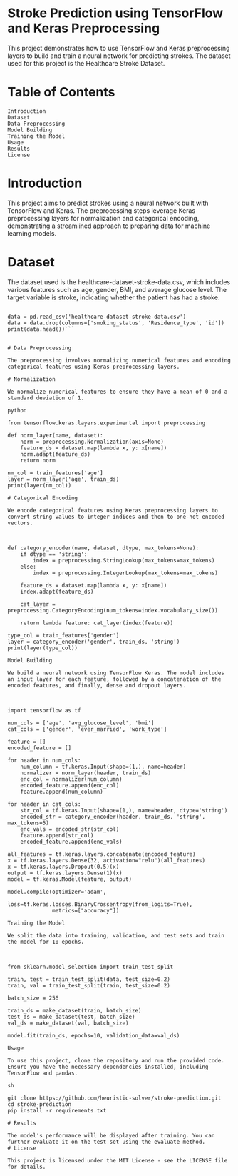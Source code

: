 # Stroke Prediction using TensorFlow and Keras Preprocessing

This project demonstrates how to use TensorFlow and Keras preprocessing layers to build and train a neural network for predicting strokes. The dataset used for this project is the Healthcare Stroke Dataset.

# Table of Contents

    Introduction
    Dataset
    Data Preprocessing
    Model Building
    Training the Model
    Usage
    Results
    License

# Introduction

This project aims to predict strokes using a neural network built with TensorFlow and Keras. The preprocessing steps leverage Keras preprocessing layers for normalization and categorical encoding, demonstrating a streamlined approach to preparing data for machine learning models.

# Dataset
The dataset used is the healthcare-dataset-stroke-data.csv, which includes various features such as age, gender, BMI, and average glucose level. The target variable is stroke, indicating whether the patient has had a stroke.

```import pandas as pd

data = pd.read_csv('healthcare-dataset-stroke-data.csv')
data = data.drop(columns=['smoking_status', 'Residence_type', 'id'])
print(data.head())```


# Data Preprocessing

The preprocessing involves normalizing numerical features and encoding categorical features using Keras preprocessing layers.

# Normalization

We normalize numerical features to ensure they have a mean of 0 and a standard deviation of 1.

python

from tensorflow.keras.layers.experimental import preprocessing

def norm_layer(name, dataset):
    norm = preprocessing.Normalization(axis=None)
    feature_ds = dataset.map(lambda x, y: x[name])
    norm.adapt(feature_ds)
    return norm

nm_col = train_features['age']
layer = norm_layer('age', train_ds)
print(layer(nm_col))

# Categorical Encoding

We encode categorical features using Keras preprocessing layers to convert string values to integer indices and then to one-hot encoded vectors.



def category_encoder(name, dataset, dtype, max_tokens=None):
    if dtype == 'string':
        index = preprocessing.StringLookup(max_tokens=max_tokens)
    else:
        index = preprocessing.IntegerLookup(max_tokens=max_tokens)
    
    feature_ds = dataset.map(lambda x, y: x[name])
    index.adapt(feature_ds)
    
    cat_layer = preprocessing.CategoryEncoding(num_tokens=index.vocabulary_size())
    
    return lambda feature: cat_layer(index(feature))

type_col = train_features['gender']
layer = category_encoder('gender', train_ds, 'string')
print(layer(type_col))

Model Building

We build a neural network using TensorFlow Keras. The model includes an input layer for each feature, followed by a concatenation of the encoded features, and finally, dense and dropout layers.



import tensorflow as tf

num_cols = ['age', 'avg_glucose_level', 'bmi']
cat_cols = ['gender', 'ever_married', 'work_type']

feature = []
encoded_feature = []

for header in num_cols:
    num_column = tf.keras.Input(shape=(1,), name=header)
    normalizer = norm_layer(header, train_ds)
    enc_col = normalizer(num_column)
    encoded_feature.append(enc_col)
    feature.append(num_column)

for header in cat_cols:
    str_col = tf.keras.Input(shape=(1,), name=header, dtype='string')
    encoded_str = category_encoder(header, train_ds, 'string', max_tokens=5)
    enc_vals = encoded_str(str_col)
    feature.append(str_col)
    encoded_feature.append(enc_vals)

all_features = tf.keras.layers.concatenate(encoded_feature)
x = tf.keras.layers.Dense(32, activation="relu")(all_features)
x = tf.keras.layers.Dropout(0.5)(x)
output = tf.keras.layers.Dense(1)(x)
model = tf.keras.Model(feature, output)

model.compile(optimizer='adam',
              loss=tf.keras.losses.BinaryCrossentropy(from_logits=True),
              metrics=["accuracy"])

Training the Model

We split the data into training, validation, and test sets and train the model for 10 epochs.



from sklearn.model_selection import train_test_split

train, test = train_test_split(data, test_size=0.2)
train, val = train_test_split(train, test_size=0.2)

batch_size = 256

train_ds = make_dataset(train, batch_size)
test_ds = make_dataset(test, batch_size)
val_ds = make_dataset(val, batch_size)

model.fit(train_ds, epochs=10, validation_data=val_ds)

Usage

To use this project, clone the repository and run the provided code. Ensure you have the necessary dependencies installed, including TensorFlow and pandas.

sh

git clone https://github.com/heuristic-solver/stroke-prediction.git
cd stroke-prediction
pip install -r requirements.txt

# Results

The model's performance will be displayed after training. You can further evaluate it on the test set using the evaluate method.
# License

This project is licensed under the MIT License - see the LICENSE file for details.
